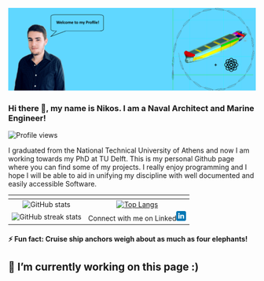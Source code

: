 <!--
**Jakendarth/Jakendarth** is a ✨ _special_ ✨ repository because its `README.md` (this file) appears on your GitHub profile.

Here are some ideas to get you started:

- 🔭 I’m currently working on ...
- 🌱 I’m currently learning ...
- 👯 I’m looking to collaborate on ...
- 🤔 I’m looking for help with ...
- 💬 Ask me about ...
- 📫 How to reach me: ...
- 😄 Pronouns: ...

-->
![I am a Naval Architect and Marine Engineer ](https://github.com/Jakendarth/Jakendarth/blob/main/gitbanner.png)
### Hi there 👋, my name is Nikos. I am a Naval Architect and Marine Engineer! 
![Profile views](https://gpvc.arturio.dev/Jakendarth) 

I graduated from the National Technical University of Athens and now I am working towards my PhD at TU Delft. This is my personal Github page where you can find some of my projects. I really enjoy programming and I hope I will be able to aid in unifying my discipline with well documented and easily accessible Software.

[]()| []()
:-------------------------:|:-------------------------:
![GitHub stats](https://github-readme-stats.vercel.app/api?username=Jakendarth&show_icons=true)  |  [![Top Langs](https://github-readme-stats.vercel.app/api/top-langs/?username=Jakendarth)](https://github.com/anuraghazra/github-readme-stats)
![GitHub streak stats](https://github-readme-streak-stats.herokuapp.com/?user=Jakendarth) |  Connect with me on Linked[<img src='https://github.com/Jakendarth/Jakendarth/blob/main/linkedin.svg' alt='linkedin' height='20'>](https://www.linkedin.com/in/nkougiatsos/)  

 #### ⚡ Fun fact: Cruise ship anchors weigh about as much as four elephants!


## 🔭 I’m currently working on this page :)




